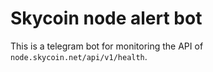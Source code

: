 # Skycoin node alert bot

This is a telegram bot for monitoring the API of `node.skycoin.net/api/v1/health`.
